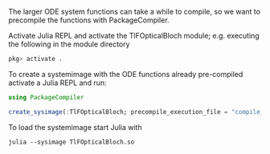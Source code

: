 The larger ODE system functions can take a while to compile, so we want to precompile the functions with PackageCompiler.

Activate Julia REPL and activate the TlFOpticalBloch module; e.g. executing the following in the module directory
```Julia
pkg> activate .
```

To create a systemimage with the ODE functions already pre-compiled activate a Julia REPL and run:
```Julia
using PackageCompiler

create_sysimage(:TlFOpticalBloch; precompile_execution_file = "compile_functions.jl", sysimage_path = "TlFOpticalBloch.so")
```
To load the systemimage start Julia with
```
julia --sysimage TlFOpticalBloch.so
```